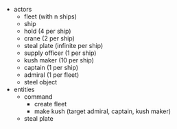 * actors
  * fleet (with n ships)
  * ship
  * hold (4 per ship)
  * crane (2 per ship)
  * steal plate (infinite per ship)
  * supply officer (1 per ship)
  * kush maker (10 per ship)
  * captain (1 per ship)
  * admiral (1 per fleet)
  * steel object
* entities
  * command
    * create fleet
    * make kush (target admiral, captain, kush maker)
  * steal plate
